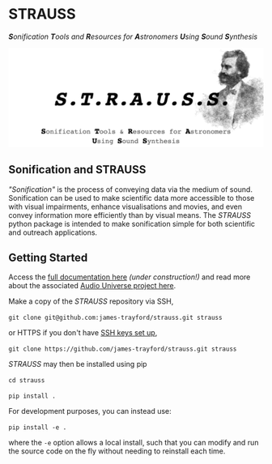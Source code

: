 # STRAUSS
***S**onification **T**ools and **R**esources for **A**stronomers **U**sing **S**ound **S**ynthesis*

![Sonification Tools & Resources for Astronomers Using Sound Synthesis](/misc/strauss_logo.png "STRAUSS logo")

## Sonification and STRAUSS

*"Sonification"* is the process of conveying data via the medium of sound. Sonification can be used to make scientific data more accessible to those with visual impairments, enhance visualisations and movies, and even convey information more efficiently than by visual means. The *STRAUSS* python package is intended to make sonification simple for both scientific and outreach applications.

## Getting Started

Access the [full documentation here](https://strauss.readthedocs.io/) *(under construction!)* and read more about the associated [Audio Universe project here](https://www.audiouniverse.org/).

Make a copy of the *STRAUSS* repository via SSH,

`git clone git@github.com:james-trayford/strauss.git strauss`

or HTTPS if you don't have [SSH keys set up](https://docs.github.com/en/github/authenticating-to-github/connecting-to-github-with-ssh),

`git clone https://github.com/james-trayford/strauss.git strauss`

*STRAUSS* may then be installed using pip

`cd strauss`

`pip install .`

For development purposes, you can instead use:

`pip install -e .`

where the `-e` option allows a local install, such that you can modify and run the source code on the fly without needing to reinstall each time. 

